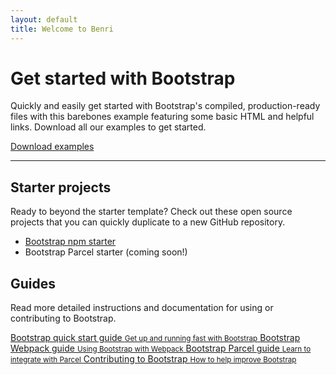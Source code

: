 ```yaml
---
layout: default
title: Welcome to Benri
---
```


<main>
  <div class="container py-5">
    <h1>Get started with Bootstrap</h1>
    <p class="fs-5 col-md-8">Quickly and easily get started with Bootstrap's compiled, production-ready files with this barebones example featuring some basic HTML and helpful links. Download all our examples to get started.</p>
    <div class="mb-5">
      <a href="/docs/5.0/examples/" class="btn btn-primary btn-lg px-4">Download examples</a>
    </div>
    <hr class="col-3 col-md-2 mb-5">
    <div class="row g-5">
      <div class="col-md-6">
        <h2>Starter projects</h2>
        <p>Ready to beyond the starter template? Check out these open source projects that you can quickly duplicate to a new GitHub repository.</p>
        <ul class="icon-list">
          <li><a href="https://github.com/twbs/bootstrap-npm-starter" rel="noopener" target="_blank">Bootstrap npm starter</a></li>
          <li class="text-muted">Bootstrap Parcel starter (coming soon!)</li>
        </ul>
      </div>
            <div class="col-md-6">
        <h2>Guides</h2>
        <p>Read more detailed instructions and documentation for using or contributing to Bootstrap.</p>
        <div class="list-group">
          <a href="/docs/5.0/getting-started/introduction/" class="list-group-item list-group-item-action">
            Bootstrap quick start guide
            <small class="d-block text-muted">Get up and running fast with Bootstrap</small>
          </a>
          <a href="/docs/5.0/getting-started/webpack/" class="list-group-item list-group-item-action">
            Bootstrap Webpack guide
            <small class="d-block text-muted">Using Bootstrap with Webpack</small>
          </a>
          <a href="/docs/5.0/getting-started/parcel/" class="list-group-item list-group-item-action">
            Bootstrap Parcel guide
            <small class="d-block text-muted">Learn to integrate with Parcel</small>
          </a>
          <a href="/docs/5.0/getting-started/build-tools/" class="list-group-item list-group-item-action">
            Contributing to Bootstrap
            <small class="d-block text-muted">How to help improve Bootstrap</small>
          </a>
        </div>
      </div>
    </div>
  </div>
</main>
